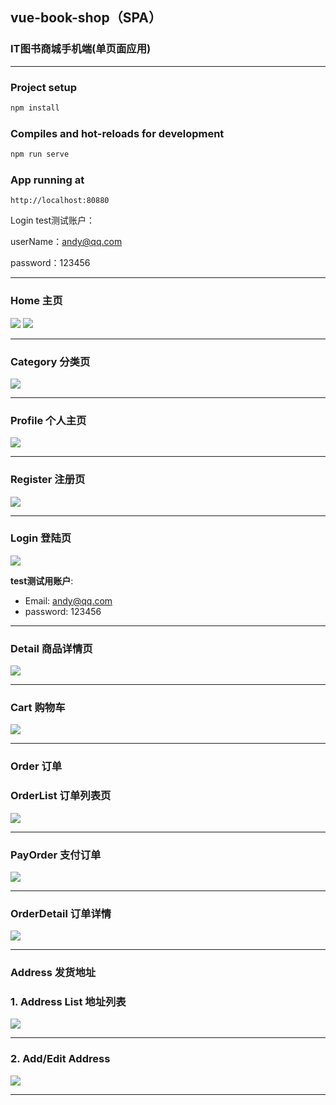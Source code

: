 ## vue-book-shop（SPA）
### IT图书商城手机端(单页面应用)

---

### Project setup
``` bash
npm install
```

### Compiles and hot-reloads for development
``` bash
npm run serve
```

### App running at
```
http://localhost:80880
```
Login
test测试账户：

userName：andy@qq.com

password：123456

---

### Home 主页
![](./src/assets/images/MK-Home.png)
![](./src/assets/images/Mk-Home2.png)

---

### Category 分类页
![](./src/assets/images/MK-Category.png)

---

### Profile 个人主页
![](./src/assets/images/MK-Profile.png)

---

### Register 注册页
![](./src/assets/images/MK-Register.png)

---

### Login 登陆页
![](./src/assets/images/MK-Login.png)

**test测试用账户**:
- Email: andy@qq.com
- password: 123456

---

### Detail 商品详情页
![](./src/assets/images/MK-Detail.png)

---

### Cart 购物车
![](./src/assets/images/MK-Cart.png)

---

### Order 订单
### OrderList 订单列表页
![](./src/assets/images/MK-OrderConfirm.png)

---

### PayOrder 支付订单
![](./src/assets/images/Pay.png)

---

### OrderDetail 订单详情
![](./src/assets/images/OrderDetail.png)

---

### Address 发货地址
### 1. Address List 地址列表
![](./src/assets/images/AddressList.png)

---

### 2. Add/Edit Address
![](./src/assets/images/MK-EditAddress.png)

---